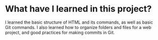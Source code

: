 # What have I learned in this project?

I learned the basic structure of HTML and its commands, as well as basic Git commands. I also learned how to organize folders and files for a web project, and good practices for making commits in Git.
